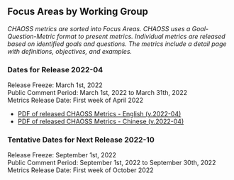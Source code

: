 ## Focus Areas by Working Group  

 *CHAOSS metrics are sorted into Focus Areas. CHAOSS uses a Goal-Question-Metric format to present metrics. Individual metrics are released based on identified goals and questions. The metrics include a detail page with definitions, objectives, and examples.*  

### Dates for Release 2022-04
Release Freeze: March 1st, 2022    
Public Comment Period: March 1st, 2022 to March 31th, 2022  
Metrics Release Date: First week of April 2022

- [PDF of released CHAOSS Metrics - English (v.2022-04)]()  
- [PDF of released CHAOSS Metrics - Chinese (v.2022-04)]()

### Tentative Dates for Next Release 2022-10
Release Freeze: September 1st, 2022    
Public Comment Period: September 1st, 2022 to September 30th, 2022  
Metrics Release Date: First week of October 2022
